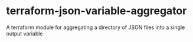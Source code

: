 # terraform-json-variable-aggregator
A terraform module for aggregating a directory of JSON files into a single output variable
